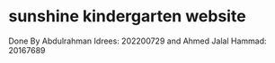 # sunshine kindergarten website

Done By Abdulrahman Idrees: 202200729 and Ahmed Jalal Hammad: 20167689